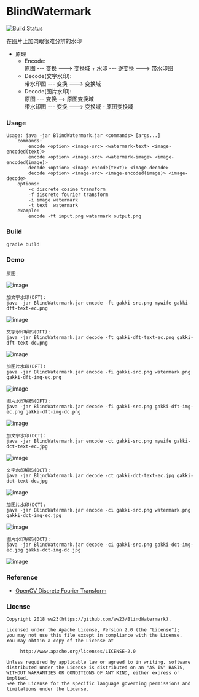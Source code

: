 
# BlindWatermark
[![Build Status](https://travis-ci.org/ww23/BlindWatermark.svg?branch=master)](https://travis-ci.org/ww23/BlindWatermark)  

在图片上加肉眼很难分辨的水印

* 原理
     * Encode:  
     原图 --- 变换 ---> 变换域 + 水印 --- 逆变换 ---> 带水印图
     * Decode(文字水印):  
     带水印图 --- 变换 ---> 变换域
     * Decode(图片水印):  
     原图 --- 变换 --> 原图变换域  
     带水印图 --- 变换 ---> 变换域 - 原图变换域

### Usage
    
    Usage: java -jar BlindWatermark.jar <commands> [args...]
        commands:
            encode <option> <image-src> <watermark-text> <image-encoded(text)>
            encode <option> <image-src> <watermark-image> <image-encoded(image)>
            decode <option> <image-encode(text)> <image-decode>
            decode <option> <image-src> <image-encoded(image)> <image-decode>
        options:
            -c discrete cosine transform
            -f discrete fourier transform
            -i image watermark
            -t text  watermark
        example:
            encode -ft input.png watermark output.png
### Build

	gradle build

### Demo

    原图:
![image](gakki-src.png)

    加文字水印(DFT):
    java -jar BlindWatermark.jar encode -ft gakki-src.png mywife gakki-dft-text-ec.png
![image](gakki-dft-text-ec.png)

    文字水印解码(DFT):
    java -jar BlindWatermark.jar decode -ft gakki-dft-text-ec.png gakki-dft-text-dc.png
![image](gakki-dft-text-dc.png)

    加图片水印(DFT):
    java -jar BlindWatermark.jar encode -fi gakki-src.png watermark.png gakki-dft-img-ec.png
![image](gakki-dft-img-ec.png)

    图片水印解码(DFT):
    java -jar BlindWatermark.jar decode -fi gakki-src.png gakki-dft-img-ec.png gakki-dft-img-dc.png
![image](gakki-dft-img-dc.png)

    加文字水印(DCT):
    java -jar BlindWatermark.jar encode -ct gakki-src.png mywife gakki-dct-text-ec.jpg
![image](gakki-dct-text-ec.jpg)

    文字水印解码(DCT):
    java -jar BlindWatermark.jar decode -ct gakki-dct-text-ec.jpg gakki-dct-text-dc.jpg
![image](gakki-dct-text-dc.jpg)

    加图片水印(DCT):
    java -jar BlindWatermark.jar encode -ci gakki-src.png watermark.png gakki-dct-img-ec.jpg
![image](gakki-dct-img-ec.jpg)

    图片水印解码(DCT):
    java -jar BlindWatermark.jar decode -ci gakki-src.png gakki-dct-img-ec.jpg gakki-dct-img-dc.jpg
![image](gakki-dct-img-dc.jpg)

### Reference

* [OpenCV  Discrete Fourier Transform](https://docs.opencv.org/3.4/d8/d01/tutorial_discrete_fourier_transform.html)

### License

    Copyright 2018 ww23(https://github.com/ww23/BlindWatermark).

    Licensed under the Apache License, Version 2.0 (the "License");
    you may not use this file except in compliance with the License.
    You may obtain a copy of the License at

         http://www.apache.org/licenses/LICENSE-2.0

    Unless required by applicable law or agreed to in writing, software
    distributed under the License is distributed on an "AS IS" BASIS,
    WITHOUT WARRANTIES OR CONDITIONS OF ANY KIND, either express or implied.
    See the License for the specific language governing permissions and
    limitations under the License.
